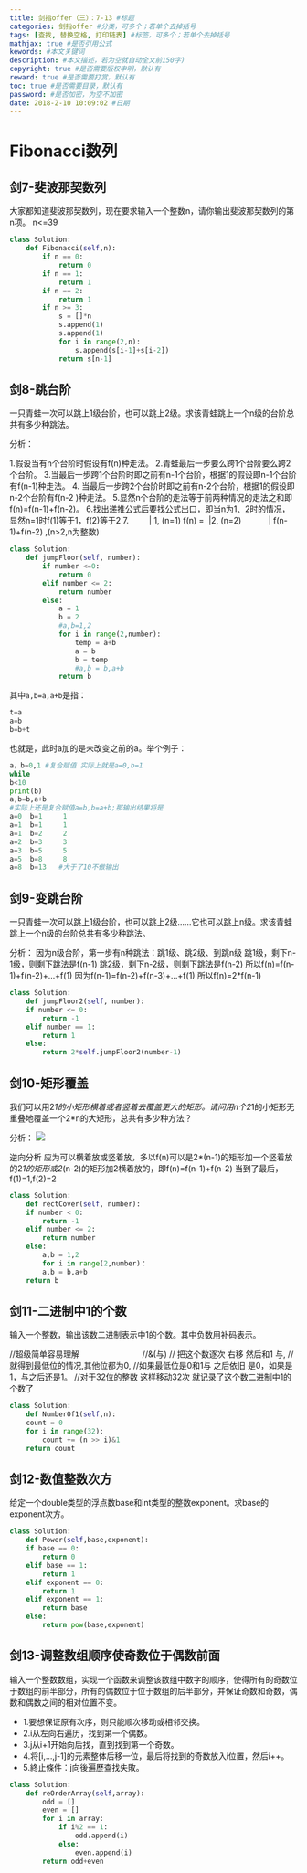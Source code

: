 ```yaml
---
title: 剑指offer（三）：7-13 #标题
categories: 剑指offer #分类，可多个；若单个去掉括号
tags: [查找, 替换空格, 打印链表] #标签，可多个；若单个去掉括号
mathjax: true #是否引用公式
kewords: #本文关键词
description: #本文描述，若为空就自动全文前150字)
copyright: true #是否需要版权申明，默认有
reward: true #是否需要打赏，默认有
toc: true #是否需要目录，默认有
password: #是否加密，为空不加密
date: 2018-2-10 10:09:02 #日期
---
```



# Fibonacci数列

## 剑7-斐波那契数列
大家都知道斐波那契数列，现在要求输入一个整数n，请你输出斐波那契数列的第n项。
n<=39
```python
class Solution:
    def Fibonacci(self,n):
        if n == 0:
            return 0
        if n == 1:
            return 1
        if n == 2:
            return 1
        if n >= 3:
            s = []*n
            s.append(1)
            s.append(1)
            for i in range(2,n):
                s.append(s[i-1]+s[i-2])
            return s[n-1]
```
## 剑8-跳台阶
一只青蛙一次可以跳上1级台阶，也可以跳上2级。求该青蛙跳上一个n级的台阶总共有多少种跳法。

分析：

1.假设当有n个台阶时假设有f(n)种走法。
2.青蛙最后一步要么跨1个台阶要么跨2个台阶。
3.当最后一步跨1个台阶时即之前有n-1个台阶，根据1的假设即n-1个台阶有f(n-1)种走法。
4. 当最后一步跨2个台阶时即之前有n-2个台阶，根据1的假设即n-2个台阶有f(n-2 )种走法。
5.显然n个台阶的走法等于前两种情况的走法之和即f(n)=f(n-1)+f(n-2)。
6.找出递推公式后要找公式出口，即当n为1、2时的情况，显然n=1时f(1)等于1，f(2)等于2
7.         | 1, (n=1)
   f(n) =  |2, (n=2)
           | f(n-1)+f(n-2) ,(n>2,n为整数)

```python 
class Solution:
    def jumpFloor(self, number):
        if number <=0:
            return 0
        elif number <= 2:
            return number
        else:
            a = 1
            b = 2
            #a,b=1,2
            for i in range(2,number):
                temp = a+b
                a = b
                b = temp
                #a,b = b,a+b
            return b
```

其中`a,b=a,a+b`是指：
```python
t=a
a=b
b=b+t
```
也就是，此时a加的是未改变之前的a。举个例子：
```python
a，b=0,1 #复合赋值 实际上就是a=0,b=1
while     
b<10
print(b)
a,b=b,a+b 
#实际上还是复合赋值a=b,b=a+b;那输出结果将是
a=0  b=1     1
a=1  b=1     1
a=1  b=2     2
a=2  b=3     3
a=3  b=5     5
a=5  b=8     8
a=8  b=13   #大于了10不做输出

```

## 剑9-变跳台阶
一只青蛙一次可以跳上1级台阶，也可以跳上2级……它也可以跳上n级。求该青蛙跳上一个n级的台阶总共有多少种跳法。

分析：
因为n级台阶，第一步有n种跳法：跳1级、跳2级、到跳n级
跳1级，剩下n-1级，则剩下跳法是f(n-1)
跳2级，剩下n-2级，则剩下跳法是f(n-2)
所以f(n)=f(n-1)+f(n-2)+...+f(1)
因为f(n-1)=f(n-2)+f(n-3)+...+f(1)
所以f(n)=2*f(n-1)

```python
class Solution:
    def jumpFloor2(self, number):
    if number <= 0:
        return -1
    elif number == 1:
        return 1
    else:
        return 2*self.jumpFloor2(number-1)


```

## 剑10-矩形覆盖
我们可以用2*1的小矩形横着或者竖着去覆盖更大的矩形。请问用n个2*1的小矩形无重叠地覆盖一个2*n的大矩形，总共有多少种方法？

分析：
![](http://p3nyp7kdl.bkt.clouddn.com/b.png)

逆向分析
应为可以横着放或竖着放，多以f(n)可以是2*(n-1)的矩形加一个竖着放的2*1的矩形或2*(n-2)的矩形加2横着放的，即f(n)=f(n-1)+f(n-2)
当到了最后，f(1)=1,f(2)=2

```python
class Solution:
    def rectCover(self, number):
    if number < 0:
        return -1
    elif number <= 2:
        return number
    else:
        a,b = 1,2
        for i in range(2,number)：
        a,b = b,a+b
    return b
```

## 剑11-二进制中1的个数
输入一个整数，输出该数二进制表示中1的个数。其中负数用补码表示。

//超级简单容易理解                            //&(与)
// 把这个数逐次 右移 然后和1 与,
//就得到最低位的情况,其他位都为0,
//如果最低位是0和1与 之后依旧 是0，如果是1，与之后还是1。
//对于32位的整数 这样移动32次 就记录了这个数二进制中1的个数了

```python
class Solution:
    def NumberOf1(self,n):
    count = 0
    for i in range(32):
        count += (n >> i)&1
    return count

```

## 剑12-数值整数次方
给定一个double类型的浮点数base和int类型的整数exponent。求base的exponent次方。

```python
class Solution:
    def Power(self,base,exponent):
    if base == 0:
        return 0
    elif base == 1:
        return 1
    elif exponent == 0:
        return 1
    elif exponent == 1:
        return base
    else:
        return pow(base,exponent)
```

## 剑13-调整数组顺序使奇数位于偶数前面
输入一个整数数组，实现一个函数来调整该数组中数字的顺序，使得所有的奇数位于数组的前半部分，所有的偶数位于位于数组的后半部分，并保证奇数和奇数，偶数和偶数之间的相对位置不变。

 * 1.要想保证原有次序，则只能顺次移动或相邻交换。
 * 2.i从左向右遍历，找到第一个偶数。
 * 3.j从i+1开始向后找，直到找到第一个奇数。
 * 4.将[i,...,j-1]的元素整体后移一位，最后将找到的奇数放入i位置，然后i++。
 * 5.終止條件：j向後遍歷查找失敗。
```python
class Solution:
    def reOrderArray(self,array):
        odd = []
        even = []
        for i in array:
            if i%2 == 1:
                odd.append(i)
            else:
                even.append(i)
        return odd+even

```


